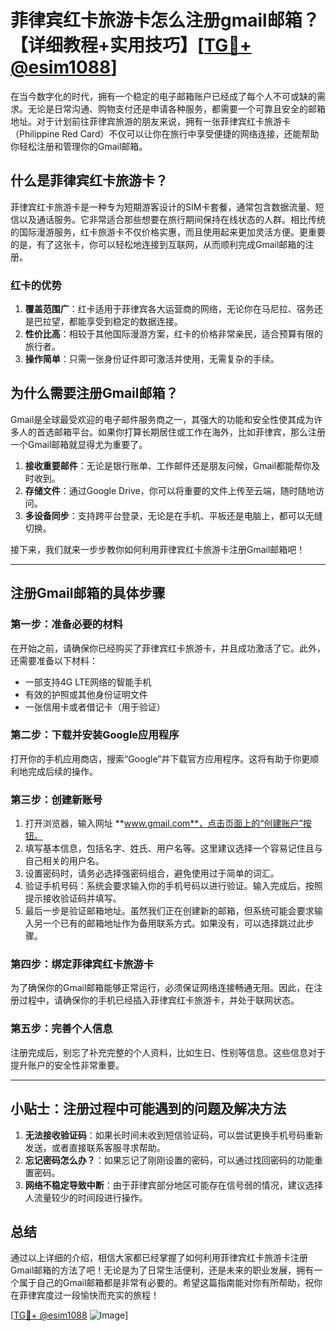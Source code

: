 # 菲律宾红卡旅游卡怎么注册gmail邮箱？【详细教程+实用技巧】[[TG💪+ @esim1088](https://t.me/s/esim1088)]

在当今数字化的时代，拥有一个稳定的电子邮箱账户已经成了每个人不可或缺的需求。无论是日常沟通、购物支付还是申请各种服务，都需要一个可靠且安全的邮箱地址。对于计划前往菲律宾旅游的朋友来说，拥有一张菲律宾红卡旅游卡（Philippine Red Card）不仅可以让你在旅行中享受便捷的网络连接，还能帮助你轻松注册和管理你的Gmail邮箱。

## 什么是菲律宾红卡旅游卡？

菲律宾红卡旅游卡是一种专为短期游客设计的SIM卡套餐，通常包含数据流量、短信以及通话服务。它非常适合那些想要在旅行期间保持在线状态的人群。相比传统的国际漫游服务，红卡旅游卡不仅价格实惠，而且使用起来更加灵活方便。更重要的是，有了这张卡，你可以轻松地连接到互联网，从而顺利完成Gmail邮箱的注册。

### 红卡的优势

1. **覆盖范围广**：红卡适用于菲律宾各大运营商的网络，无论你在马尼拉、宿务还是巴拉望，都能享受到稳定的数据连接。
2. **性价比高**：相较于其他国际漫游方案，红卡的价格非常亲民，适合预算有限的旅行者。
3. **操作简单**：只需一张身份证件即可激活并使用，无需复杂的手续。

## 为什么需要注册Gmail邮箱？

Gmail是全球最受欢迎的电子邮件服务商之一，其强大的功能和安全性使其成为许多人的首选邮箱平台。如果你打算长期居住或工作在海外，比如菲律宾，那么注册一个Gmail邮箱就显得尤为重要了。

1. **接收重要邮件**：无论是银行账单、工作邮件还是朋友问候，Gmail都能帮你及时收到。
2. **存储文件**：通过Google Drive，你可以将重要的文件上传至云端，随时随地访问。
3. **多设备同步**：支持跨平台登录，无论是在手机、平板还是电脑上，都可以无缝切换。

接下来，我们就来一步步教你如何利用菲律宾红卡旅游卡注册Gmail邮箱吧！

---

## 注册Gmail邮箱的具体步骤

### 第一步：准备必要的材料

在开始之前，请确保你已经购买了菲律宾红卡旅游卡，并且成功激活了它。此外，还需要准备以下材料：

- 一部支持4G LTE网络的智能手机
- 有效的护照或其他身份证明文件
- 一张信用卡或者借记卡（用于验证）

### 第二步：下载并安装Google应用程序

打开你的手机应用商店，搜索“Google”并下载官方应用程序。这将有助于你更顺利地完成后续的操作。

### 第三步：创建新账号

1. 打开浏览器，输入网址 **www.gmail.com**，点击页面上的“创建账户”按钮。
2. 填写基本信息，包括名字、姓氏、用户名等。这里建议选择一个容易记住且与自己相关的用户名。
3. 设置密码时，请务必选择强密码组合，避免使用过于简单的词汇。
4. 验证手机号码：系统会要求输入你的手机号码以进行验证。输入完成后，按照提示接收验证码并填写。
5. 最后一步是验证邮箱地址。虽然我们正在创建新的邮箱，但系统可能会要求输入另一个已有的邮箱地址作为备用联系方式。如果没有，可以选择跳过此步骤。

### 第四步：绑定菲律宾红卡旅游卡

为了确保你的Gmail邮箱能够正常运行，必须保证网络连接畅通无阻。因此，在注册过程中，请确保你的手机已经插入菲律宾红卡旅游卡，并处于联网状态。

### 第五步：完善个人信息

注册完成后，别忘了补充完整的个人资料，比如生日、性别等信息。这些信息对于提升账户的安全性非常重要。

---

## 小贴士：注册过程中可能遇到的问题及解决方法

1. **无法接收验证码**：如果长时间未收到短信验证码，可以尝试更换手机号码重新发送，或者直接联系客服寻求帮助。
2. **忘记密码怎么办？**：如果忘记了刚刚设置的密码，可以通过找回密码的功能重置密码。
3. **网络不稳定导致中断**：由于菲律宾部分地区可能存在信号弱的情况，建议选择人流量较少的时间段进行操作。

## 总结

通过以上详细的介绍，相信大家都已经掌握了如何利用菲律宾红卡旅游卡注册Gmail邮箱的方法了吧！无论是为了日常生活便利，还是未来的职业发展，拥有一个属于自己的Gmail邮箱都是非常有必要的。希望这篇指南能对你有所帮助，祝你在菲律宾度过一段愉快而充实的旅程！

[[TG💪+ @esim1088](https://t.me/s/esim1088) ![Image](https://i.postimg.cc/4NQfJmqS/Snipaste-2025-05-13-00-14-12.png)]
